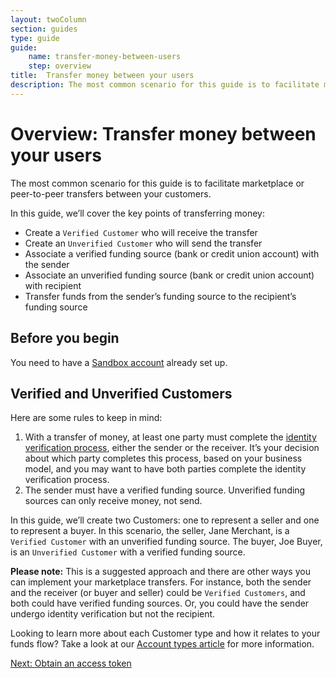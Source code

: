 ```yaml
---
layout: twoColumn
section: guides
type: guide
guide:
    name: transfer-money-between-users
    step: overview
title:  Transfer money between your users
description: The most common scenario for this guide is to facilitate marketplace or peer-to-peer transfers between your customers.
---
```


# Overview: Transfer money between your users

The most common scenario for this guide is to facilitate marketplace or peer-to-peer transfers between your customers.

In this guide, we’ll cover the key points of transferring money:

 - Create a `Verified Customer` who will receive the transfer
 - Create an `Unverified Customer` who will send the transfer
 - Associate a verified funding source (bank or credit union account) with the sender
 - Associate an unverified funding source (bank or credit union account) with recipient
 - Transfer funds from the sender’s funding source to the recipient’s funding source


## Before you begin

You need to have a [Sandbox account](/guides/sandbox-setup) already set up.

## Verified and Unverified Customers

Here are some rules to keep in mind:

1. With a transfer of money, at least one party must complete the [identity verification process](/resources/customer-verification.html), either the sender or the receiver. It’s your decision about which party completes this process, based on your business model, and you may want to have both parties complete the identity verification process.
2. The sender must have a verified funding source. Unverified funding sources can only receive money, not send.

In this guide, we’ll create two Customers: one to represent a seller and one to represent a buyer. In this scenario, the seller, Jane Merchant, is a `Verified Customer` with an unverified funding source. The buyer, Joe Buyer, is an `Unverified Customer` with a verified funding source.

**Please note:** This is a suggested approach and there are other ways you can implement your marketplace transfers. For instance, both the sender and the receiver (or buyer and seller) could be `Verified Customers`, and both could have verified funding sources. Or, you could have the sender undergo identity verification but not the recipient.

Looking to learn more about each Customer type and how it relates to your funds flow? Take a look at our [Account types article](https://developers.dwolla.com/resources/account-types.html) for more information.

<nav class="pager-nav">
<a href="" style="display:none;"></a>
<a href="obtain-access-token.html">Next: Obtain an access token</a>
</nav>
